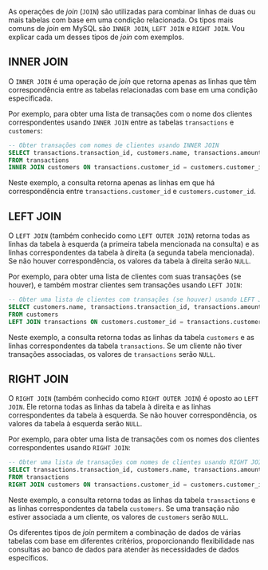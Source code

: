 As operações de *join* (`JOIN`) são utilizadas para combinar linhas de duas ou mais tabelas com base em uma condição relacionada. Os tipos mais comuns de *join* em MySQL são `INNER JOIN`, `LEFT JOIN` e `RIGHT JOIN`. Vou explicar cada um desses tipos de *join* com exemplos.

## INNER JOIN

O `INNER JOIN` é uma operação de *join* que retorna apenas as linhas que têm correspondência entre as tabelas relacionadas com base em uma condição especificada. 

Por exemplo, para obter uma lista de transações com o nome dos clientes correspondentes usando `INNER JOIN` entre as tabelas `transactions` e `customers`:

```sql
-- Obter transações com nomes de clientes usando INNER JOIN
SELECT transactions.transaction_id, customers.name, transactions.amount
FROM transactions
INNER JOIN customers ON transactions.customer_id = customers.customer_id;
```

Neste exemplo, a consulta retorna apenas as linhas em que há correspondência entre `transactions.customer_id` e `customers.customer_id`.

## LEFT JOIN

O `LEFT JOIN` (também conhecido como `LEFT OUTER JOIN`) retorna todas as linhas da tabela à esquerda (a primeira tabela mencionada na consulta) e as linhas correspondentes da tabela à direita (a segunda tabela mencionada). Se não houver correspondência, os valores da tabela à direita serão `NULL`.

Por exemplo, para obter uma lista de clientes com suas transações (se houver), e também mostrar clientes sem transações usando `LEFT JOIN`:

```sql
-- Obter uma lista de clientes com transações (se houver) usando LEFT JOIN
SELECT customers.name, transactions.transaction_id, transactions.amount
FROM customers
LEFT JOIN transactions ON customers.customer_id = transactions.customer_id;
```

Neste exemplo, a consulta retorna todas as linhas da tabela `customers` e as linhas correspondentes da tabela `transactions`. Se um cliente não tiver transações associadas, os valores de `transactions` serão `NULL`.

## RIGHT JOIN

O `RIGHT JOIN` (também conhecido como `RIGHT OUTER JOIN`) é oposto ao `LEFT JOIN`. Ele retorna todas as linhas da tabela à direita e as linhas correspondentes da tabela à esquerda. Se não houver correspondência, os valores da tabela à esquerda serão `NULL`.

Por exemplo, para obter uma lista de transações com os nomes dos clientes correspondentes usando `RIGHT JOIN`:

```sql
-- Obter uma lista de transações com nomes de clientes usando RIGHT JOIN
SELECT transactions.transaction_id, customers.name, transactions.amount
FROM transactions
RIGHT JOIN customers ON transactions.customer_id = customers.customer_id;
```

Neste exemplo, a consulta retorna todas as linhas da tabela `transactions` e as linhas correspondentes da tabela `customers`. Se uma transação não estiver associada a um cliente, os valores de `customers` serão `NULL`.

Os diferentes tipos de *join* permitem a combinação de dados de várias tabelas com base em diferentes critérios, proporcionando flexibilidade nas consultas ao banco de dados para atender às necessidades de dados específicos.
